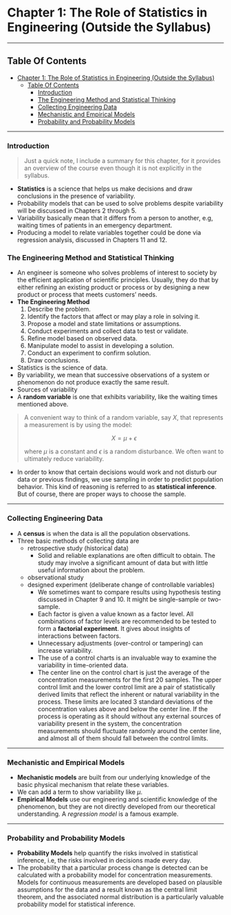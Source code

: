 # Chapter 1: The Role of Statistics in Engineering (Outside the Syllabus)

---

## Table Of Contents

- [Chapter 1: The Role of Statistics in Engineering (Outside the Syllabus)](#chapter-1-the-role-of-statistics-in-engineering-outside-the-syllabus)
  - [Table Of Contents](#table-of-contents)
    - [Introduction](#introduction)
    - [The Engineering Method and Statistical Thinking](#the-engineering-method-and-statistical-thinking)
    - [Collecting Engineering Data](#collecting-engineering-data)
    - [Mechanistic and Empirical Models](#mechanistic-and-empirical-models)
    - [Probability and Probability Models](#probability-and-probability-models)

---

### Introduction

> Just a quick note, I include a summary for this chapter, for it provides an overview of the course even though it is not explicitly in the syllabus.

- **Statistics** is a science that helps us make decisions and draw
conclusions in the presence of variability.
- Probability models that can be used to solve problems despite variability will be discussed in Chapters 2 through 5.
- Variability basically mean that it differs from a person to another, e.g, waiting times of patients in an emergency department.
- Producing a model to relate variables together could be done via regression analysis, discussed in Chapters 11 and 12.

### The Engineering Method and Statistical Thinking

- An engineer is someone who solves problems of interest to society by the efficient application of scientific principles. Usually, they do that by either refining an existing product or process or by designing a new product or process that meets customers’ needs.
- **The Engineering Method**
    1. Describe the problem.
    2. Identify the factors that affect or may play a role in solving it.
    3. Propose a model and state limitations or assumptions.
    4. Conduct experiments and collect data to test or validate.
    5. Refine model based on observed data.
    6. Manipulate model to assist in developing a solution.
    7. Conduct an experiment to confirm solution.
    8. Draw conclusions.
- Statistics is the science of data.
- By variability, we mean that successive observations of a system or phenomenon do not produce exactly the same result.
- Sources of variability
- A **random variable** is one that exhibits variability, like the waiting times mentioned above.

> A convenient way to think of a random variable, say $X$, that represents a measurement is by using the model:
>
>$$
>X = \mu + \epsilon
>$$
>
> where $\mu$ is a constant and $\epsilon$ is a random disturbance. We often want to ultimately reduce variability.

- In order to know that certain decisions would work and not disturb our data or previous findings, we use sampling in order to predict population behavior. This kind of reasoning is referred to as **statistical inference**. But of course, there are proper ways to choose the sample.

---

### Collecting Engineering Data

- A **census** is when the data is all the population observations.
- Three basic methods of collecting data are
  - retrospective study (historical data)
    - Solid and reliable explanations are often difficult to obtain. The study may involve a significant amount of data but with little useful information about the problem.
  - observational study 
  - designed experiment (deliberate change of controllable variables)
    - We sometimes want to compare results using hypothesis testing discussed in Chapter 9 and 10. It might be single-sample or two-sample.
    - Each factor is given a value known as a factor level. All combinations of factor levels are recommended to be tested to form a **factorial experiment**. It gives about insights of interactions between factors.
    - Unnecessary adjustments (over-control or tampering) can increase variability.
    - The use of a control charts is an invaluable way to examine the variability in time-oriented data.
    - The center line on the control chart is just the average of the concentration measurements for the first 20 samples. The upper control limit and the lower control limit are a pair of statistically derived limits that reflect the inherent or natural variability in the process. These limits are located 3 standard deviations of the concentration values above and below the center line. If the process is operating as it should without any external sources of variability present in the system, the concentration measurements should fluctuate randomly around the center line, and almost all of them should fall between the control limits.

---

### Mechanistic and Empirical Models

- **Mechanistic models** are built from our underlying knowledge of the basic physical mechanism that relate these variables.
- We can add a term to show variability like $\mu$.
- **Empirical Models** use our engineering and scientific knowledge of the phenomenon, but they are not directly developed from our theoretical understanding. A *regression model* is a famous example.

---

### Probability and Probability Models

- **Probability Models** help quantify the risks involved in statistical inference, i.e, the risks involved in decisions made every day.
- The probability that a particular process change is detected can be calculated with a probability model for concentration measurements. Models for continuous measurements are developed based on plausible assumptions for the data and a result known as the central limit theorem, and the associated normal distribution is a particularly valuable probability model for statistical inference.